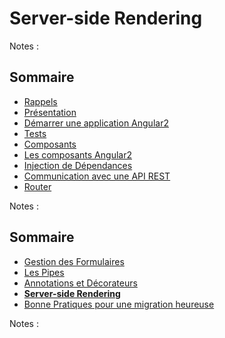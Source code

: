 # Server-side Rendering

<!-- .slide: class="page-title" -->

Notes :



## Sommaire

<!-- .slide: class="toc" -->

- [Rappels](#/1)
- [Présentation](#/2)
- [Démarrer une application Angular2](#/3)
- [Tests](#/4)
- [Composants](#/5)
- [Les composants Angular2](#/6)
- [Injection de Dépendances](#/7)
- [Communication avec une API REST](#/8)
- [Router](#/9)

Notes :



## Sommaire

<!-- .slide: class="toc" -->

- [Gestion des Formulaires](#/10)
- [Les Pipes](#/11)
- [Annotations et Décorateurs](#/12)
- **[Server-side Rendering](#/13)**
- [Bonne Pratiques pour une migration heureuse](#/14)

Notes :



<!-- .slide: class="page-questions" -->
